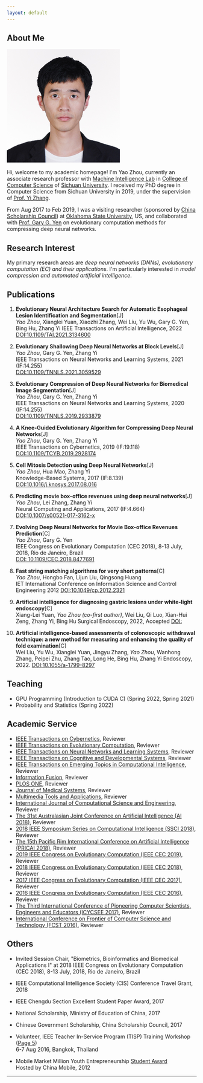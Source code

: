 ```yaml
---
layout: default
---
```


## About Me

<img class="profile-picture" src="photo_personal.jpg">

Hi, welcome to my academic homepage! I'm Yao Zhou, currently an associate research professor with [Machine Intelligence Lab](http://www.machineilab.org) in [College of Computer Science](http://cs.scu.edu.cn) of [Sichuan University](http://www.scu.edu.cn). I received my PhD degree in Computer Science from Sichuan University in 2019, under the supervision of [Prof. Yi Zhang](http://www.machineilab.org/users/zhangyi/).

From Aug 2017 to Feb 2019, I was a visiting researcher (sponsored by [China Scholarship Council](https://www.csc.edu.cn/)) at [Oklahoma State University](https://go.okstate.edu/), US, and collaborated with [Prof. Gary G. Yen](http://isc.okstate.edu/) on evolutionary computation methods for compressing deep neural networks.

## Research Interest

My primary research areas are *deep neural networks (DNNs), evolutionary computation (EC) and their applications*. I'm particularly interested in *model compression and automated artificial intelligence*.


## Publications

1. **Evolutionary Neural Architecture Search for Automatic Esophageal Lesion Identification and Segmentation**[J]  
*Yao Zhou*, Xianglei Yuan, Xiaozhi Zhang, Wei Liu, Yu Wu, Gary G. Yen, Bing Hu, Zhang Yi
IEEE Transactions on Artificial Intelligence, 2022
[DOI:10.1109/TAI.2021.3134600](https://ieeexplore.ieee.org/abstract/document/9648029/)

2. **Evolutionary Shallowing Deep Neural Networks at Block Levels**[J]  
*Yao Zhou*, Gary G. Yen, Zhang Yi  
IEEE Transactions on Neural Networks and Learning Systems, 2021 (IF:14.255)    
[DOI:10.1109/TNNLS.2021.3059529](https://ieeexplore.ieee.org/document/9364876)

3. **Evolutionary Compression of Deep Neural Networks for Biomedical Image Segmentation**[J]  
*Yao Zhou*, Gary G. Yen, Zhang Yi  
IEEE Transactions on Neural Networks and Learning Systems, 2020 (IF:14.255)    
[DOI:10.1109/TNNLS.2019.2933879](https://ieeexplore.ieee.org/document/8836098)

4. **A Knee-Guided Evolutionary Algorithm for Compressing Deep Neural Networks**[J]  
*Yao Zhou*, Gary G. Yen, Zhang Yi  
IEEE Transactions on Cybernetics, 2019 (IF:19.118)    
[DOI:10.1109/TCYB.2019.2928174](https://ieeexplore.ieee.org/document/8781874)

5. **Cell Mitosis Detection using Deep Neural Networks**[J]  
*Yao Zhou*, Hua Mao, Zhang Yi  
Knowledge-Based Systems, 2017 (IF:8.139)  
[DOI:10.1016/j.knosys.2017.08.016](https://doi.org/10.1016/j.knosys.2017.08.016)

6. **Predicting movie box-office revenues using deep neural networks**[J]  
*Yao Zhou*, Lei Zhang, Zhang Yi  
Neural Computing and Applications, 2017 (IF:4.664)  
[DOI:10.1007/s00521-017-3162-x](https://doi.org/10.1007/s00521-017-3162-x)

7. **Evolving Deep Neural Networks for Movie Box-office Revenues Prediction**[C]  
*Yao Zhou*, Gary G. Yen  
IEEE Congress on Evolutionary Computation (CEC 2018), 8-13 July, 2018, Rio de Janeiro, Brazil  
[DOI: 10.1109/CEC.2018.8477691](https://doi.org/10.1109/CEC.2018.8477691)

8. **Fast string matching algorithms for very short patterns**[C]  
*Yao Zhou*, Hongbo Fan, Lijun Liu, Qingsong Huang   
IET International Conference on Information Science and Control Engineering 2012
[DOI:10.1049/cp.2012.2321](http://dx.doi.org/10.1049/cp.2012.2321)

9. **Artificial intelligence for diagnosing gastric lesions under white-light endoscopy**[C]  
Xiang-Lei Yuan, *Yao Zhou (co-first author)*, Wei Liu, Qi Luo, Xian-Hui Zeng, Zhang Yi, Bing Hu
Surgical Endoscopy, 2022, Accepted
[DOI:](http://)

10. **Artificial intelligence-based assessments of colonoscopic withdrawal technique: a new method for measuring and enhancing the quality of fold examination**[C]  
Wei Liu, Yu Wu, Xianglei Yuan, Jingyu Zhang, *Yao Zhou*, Wanhong Zhang, Peipei Zhu, Zhang Tao, Long He, Bing Hu, Zhang Yi
Endoscopy, 2022.
[DOI:10.1055/a-1799-8297](https://www.thieme-connect.com/products/ejournals/abstract/10.1055/a-1799-8297)

## Teaching
* GPU Programming (Introduction to CUDA C) (Spring 2022, Spring 2021)
* Probability and Statistics (Spring 2022)


## Academic Service
* [IEEE Transactions on Cybernetics](http://ieeexplore.ieee.org/xpl/RecentIssue.jsp?punumber=6221036), Reviewer
* [IEEE Transactions on Evolutionary Computation](https://ieeexplore.ieee.org/xpl/RecentIssue.jsp?punumber=4235), Reviewer
* [IEEE Transactions on Neural Networks and Learning Systems](https://ieeexplore.ieee.org/xpl/RecentIssue.jsp?punumber=5962385), Reviewer
* [IEEE Transactions on Cognitive and Developmental Systems](https://ieeexplore.ieee.org/xpl/RecentIssue.jsp?punumber=7274989), Reviewer
* [IEEE Transactions on Emerging Topics in Computational Intelligence](https://ieeexplore.ieee.org/xpl/RecentIssue.jsp?punumber=7433297), Reviewer
* [Information Fusion](https://www.journals.elsevier.com/information-fusion/), Reviewer
* [PLOS ONE](http://journals.plos.org/plosone/), Reviewer
* [Journal of Medical Systems](https://link.springer.com/journal/10916), Reviewer
* [Multimedia Tools and Applications](https://link.springer.com/journal/11042), Reviewer
* [International Journal of Computational Science and Engineering](http://www.inderscience.com/jhome.php?jcode=ijcse), Reviewer
* [The 31st Australasian Joint Conference on Artificial Intelligence (AI 2018)](https://ecs.victoria.ac.nz/Events/AI2018/), Reviewer
* [2018 IEEE Symposium Series on Computational Intelligence (SSCI 2018)](http://ieee-ssci2018.org), Reviewer
* [The 15th Pacific Rim International Conference on Artificial Intelligence (PRICAI 2018)](http://cse.seu.edu.cn/pricai18/), Reviewer
* [2019 IEEE Congress on Evolutionary Computation (IEEE CEC
2019)](http://www.cec2019.org), Reviewer
* [2018 IEEE Congress on Evolutionary Computation (IEEE CEC 2018)](http://www.ecomp.poli.br/~wcci2018/), Reviewer
* [2017 IEEE Congress on Evolutionary Computation (IEEE CEC 2017)](http://www.cec2017.org/), Reviewer
* [2016 IEEE Congress on Evolutionary Computation (IEEE CEC 2016)](http://www.wcci2016.org/), Reviewer
* [The Third International Conference of Pioneering Computer Scientists, Engineers and Educators (ICYCSEE 2017)](http://www.icpcsee.org/), Reviewer
* [International Conference on Frontier of Computer Science and Technology (FCST 2016)](http://www.wikicfp.com/cfp/servlet/event.showcfp?eventid=56691&copyownerid=81990), Reviewer

## Others
* Invited Session Chair, "Biometrics, Bioinformatics and Biomedical Applications I" at 2018 IEEE Congress on Evolutionary Computation (CEC 2018), 8-13 July, 2018, Rio de Janeiro, Brazil

* IEEE Computational Intelligence Society (CIS) Conference Travel Grant, 2018

* IEEE Chengdu Section Excellent Student Paper Award, 2017

* National Scholarship, Ministry of Education of China, 2017

* Chinese Government Scholarship, China Scholarship Council, 2017

* Volunteer, IEEE Teacher In-Service Program (TISP) Training Workshop ([Page 5](http://www.ieeer10.org/wp-content/uploads/2017/01/R10_eNewsletter-December2016.pdf))  
6-7 Aug 2016, Bangkok, Thailand  

* Mobile Market Million Youth Entrepreneurship [Student Award](http://dev.10086.cn/ps2012)  
Hosted by China Mobile, 2012

---
